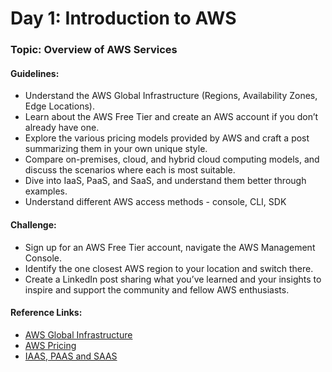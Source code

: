 # **Day 1: Introduction to AWS**
### Topic: Overview of AWS Services
#### Guidelines:
- Understand the AWS Global Infrastructure (Regions, Availability Zones, Edge Locations).
- Learn about the AWS Free Tier and create an AWS account if you don’t already have one.
- Explore the various pricing models provided by AWS and craft a post summarizing them in your own unique style.
- Compare on-premises, cloud, and hybrid cloud computing models, and discuss the scenarios where each is most suitable.
- Dive into IaaS, PaaS, and SaaS, and understand them better through examples.
- Understand different AWS access methods - console, CLI, SDK
#### Challenge:
- Sign up for an AWS Free Tier account, navigate the AWS Management Console.
- Identify the one closest AWS region to your location and switch there.
- Create a LinkedIn post sharing what you’ve learned and your insights to inspire and support the community and fellow AWS enthusiasts.

#### Reference Links:
- [AWS Global Infrastructure](https://aws.amazon.com/about-aws/global-infrastructure)
- [AWS Pricing](https://aws.amazon.com/pricing)
- [IAAS, PAAS and SAAS](https://aws.amazon.com/types-of-cloud-computing)
